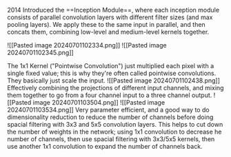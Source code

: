 2014
Introduced the ==Inception Module==, where each inception module consists of parallel convolution layers with different filter sizes (and max pooling layers). We apply these to the same input in parallel, and then concats them, combining low-level and medium-level kernels together.

![[Pasted image 20240701102334.png]]
![[Pasted image 20240701102345.png]]

The 1x1 Kernel ("Pointwise Convolution") just multiplied each pixel with a single fixed value; this is why they're often called pointwise convolutions. They basically just scale the input. 
![[Pasted image 20240701102438.png]]
Effectively combining the projections of different input channels, and mixing them together to go from a four channel input to a three channel output.
![[Pasted image 20240701103504.png]]
![[Pasted image 20240701103534.png]]
Very parameter efficient, and a good way to do dimensionality reduction to reduce the number of channels before doing spacial filtering with 3x3 and 5x5 convolution layers. This helps to cut down the number of weights in the network; using 1x1 convolution to decrease he number of channels, then use spacial filtering with 3x3/5x5 kernels, then use another 1x1 convolution to expand the number of channels back.